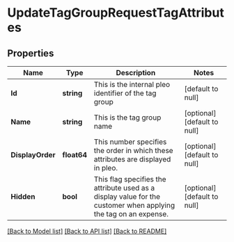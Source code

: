 # UpdateTagGroupRequestTagAttributes

## Properties
Name | Type | Description | Notes
------------ | ------------- | ------------- | -------------
**Id** | **string** | This is the internal pleo identifier of the tag group | [default to null]
**Name** | **string** | This is the tag group name | [optional] [default to null]
**DisplayOrder** | **float64** | This number specifies the order in which these attributes are displayed in pleo. | [optional] [default to null]
**Hidden** | **bool** | This flag specifies the attribute used as a display value for the customer when applying the tag on an expense. | [optional] [default to null]

[[Back to Model list]](../README.md#documentation-for-models) [[Back to API list]](../README.md#documentation-for-api-endpoints) [[Back to README]](../README.md)


